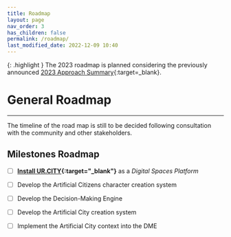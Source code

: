 ```yaml
---
title: Roadmap
layout: page
nav_order: 3
has_children: false
permalink: /roadmap/
last_modified_date: 2022-12-09 10:40
---
```


{: .highlight }
The 2023 roadmap is planned considering the previously announced [2023 Approach Summary](https://docs.IM.CITY/2023-approach){:target=_blank}.


# General Roadmap
----------------

The timeline of the road map is still to be decided following consultation with the community and other stakeholders.

## Milestones Roadmap 

- [ ] **[Install UR.CITY](https://UR.CITY){:target="_blank"}** as a _Digital Spaces Platform_
- [ ] Develop the Artificial Citizens character creation system
- [ ] Develop the Decision-Making Engine
- [ ] Develop the Artificial City creation system
- [ ] Implement the Artificial City context into the DME

